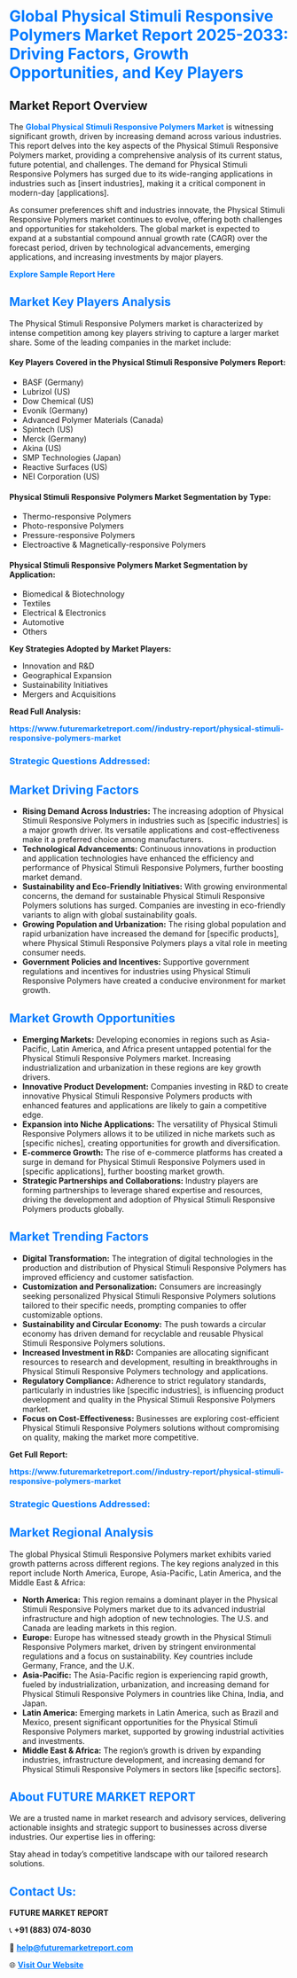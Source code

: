 <h1 style="color: #007BFF;">Global Physical Stimuli Responsive Polymers Market Report 2025-2033: Driving Factors, Growth Opportunities, and Key Players</h1>

<section id="overview">
<h2>Market Report Overview</h2>
<p>The <a href="https://www.futuremarketreport.com//industry-report/physical-stimuli-responsive-polymers-market" style="color: #007BFF; text-decoration: none;"><strong>Global Physical Stimuli Responsive Polymers Market</strong></a> is witnessing significant growth, driven by increasing demand across various industries. This report delves into the key aspects of the Physical Stimuli Responsive Polymers market, providing a comprehensive analysis of its current status, future potential, and challenges. The demand for Physical Stimuli Responsive Polymers has surged due to its wide-ranging applications in industries such as [insert industries], making it a critical component in modern-day [applications].</p>
<p>As consumer preferences shift and industries innovate, the Physical Stimuli Responsive Polymers market continues to evolve, offering both challenges and opportunities for stakeholders. The global market is expected to expand at a substantial compound annual growth rate (CAGR) over the forecast period, driven by technological advancements, emerging applications, and increasing investments by major players.</p>
</section>

<section id="overview">
<p><a href="https://www.futuremarketreport.com//request-sample/reportId=54009" style="color: #007BFF; text-decoration: none;"><strong>Explore Sample Report Here</strong></a></p>
</section>

<section id="key-players">
<h2 style="color: #007BFF;">Market Key Players Analysis</h2>
<p>The Physical Stimuli Responsive Polymers market is characterized by intense competition among key players striving to capture a larger market share. Some of the leading companies in the market include:</p>
<h4>Key Players Covered in the Physical Stimuli Responsive Polymers Report:</h4>
<ul><li>BASF (Germany)</li><li>Lubrizol (US)</li><li>Dow Chemical (US)</li><li>Evonik (Germany)</li><li>Advanced Polymer Materials (Canada)</li><li>Spintech (US)</li><li>Merck (Germany)</li><li>Akina (US)</li><li>SMP Technologies (Japan)</li><li>Reactive Surfaces (US)</li><li>NEI Corporation (US)</li></ul>
<h4>Physical Stimuli Responsive Polymers Market Segmentation by Type:</h4>
<ul><li>Thermo-responsive Polymers</li><li>Photo-responsive Polymers</li><li>Pressure-responsive Polymers</li><li>Electroactive &amp; Magnetically-responsive Polymers</li></ul>

<h4>Physical Stimuli Responsive Polymers Market Segmentation by Application:</h4>
<ul><li>Biomedical &amp; Biotechnology</li><li>Textiles</li><li>Electrical &amp; Electronics</li><li>Automotive</li><li>Others</li></ul>
<p><strong>Key Strategies Adopted by Market Players:</strong></p>
<ul>
<li>Innovation and R&D</li>
<li>Geographical Expansion</li>
<li>Sustainability Initiatives</li>
<li>Mergers and Acquisitions</li>
</ul>
</section>

<section>
<p><strong>Read Full Analysis: </strong></p><a href="https://www.futuremarketreport.com//industry-report/physical-stimuli-responsive-polymers-market" style="color: #007BFF; text-decoration: none;"><strong>https://www.futuremarketreport.com//industry-report/physical-stimuli-responsive-polymers-market</strong></a>
<h3 style="color: #007BFF;">Strategic Questions Addressed:</h3>
</section>

<section id="driving-factors">
<h2 style="color: #007BFF;">Market Driving Factors</h2>
<ul>
<li><strong>Rising Demand Across Industries:</strong> The increasing adoption of Physical Stimuli Responsive Polymers in industries such as [specific industries] is a major growth driver. Its versatile applications and cost-effectiveness make it a preferred choice among manufacturers.</li>
<li><strong>Technological Advancements:</strong> Continuous innovations in production and application technologies have enhanced the efficiency and performance of Physical Stimuli Responsive Polymers, further boosting market demand.</li>
<li><strong>Sustainability and Eco-Friendly Initiatives:</strong> With growing environmental concerns, the demand for sustainable Physical Stimuli Responsive Polymers solutions has surged. Companies are investing in eco-friendly variants to align with global sustainability goals.</li>
<li><strong>Growing Population and Urbanization:</strong> The rising global population and rapid urbanization have increased the demand for [specific products], where Physical Stimuli Responsive Polymers plays a vital role in meeting consumer needs.</li>
<li><strong>Government Policies and Incentives:</strong> Supportive government regulations and incentives for industries using Physical Stimuli Responsive Polymers have created a conducive environment for market growth.</li>
</ul>
</section>

<section id="growth-opportunities">
<h2 style="color: #007BFF;">Market Growth Opportunities</h2>
<ul>
<li><strong>Emerging Markets:</strong> Developing economies in regions such as Asia-Pacific, Latin America, and Africa present untapped potential for the Physical Stimuli Responsive Polymers market. Increasing industrialization and urbanization in these regions are key growth drivers.</li>
<li><strong>Innovative Product Development:</strong> Companies investing in R&D to create innovative Physical Stimuli Responsive Polymers products with enhanced features and applications are likely to gain a competitive edge.</li>
<li><strong>Expansion into Niche Applications:</strong> The versatility of Physical Stimuli Responsive Polymers allows it to be utilized in niche markets such as [specific niches], creating opportunities for growth and diversification.</li>
<li><strong>E-commerce Growth:</strong> The rise of e-commerce platforms has created a surge in demand for Physical Stimuli Responsive Polymers used in [specific applications], further boosting market growth.</li>
<li><strong>Strategic Partnerships and Collaborations:</strong> Industry players are forming partnerships to leverage shared expertise and resources, driving the development and adoption of Physical Stimuli Responsive Polymers products globally.</li>
</ul>
</section>

<section id="trending-factors">
<h2 style="color: #007BFF;">Market Trending Factors</h2>
<ul>
<li><strong>Digital Transformation:</strong> The integration of digital technologies in the production and distribution of Physical Stimuli Responsive Polymers has improved efficiency and customer satisfaction.</li>
<li><strong>Customization and Personalization:</strong> Consumers are increasingly seeking personalized Physical Stimuli Responsive Polymers solutions tailored to their specific needs, prompting companies to offer customizable options.</li>
<li><strong>Sustainability and Circular Economy:</strong> The push towards a circular economy has driven demand for recyclable and reusable Physical Stimuli Responsive Polymers solutions.</li>
<li><strong>Increased Investment in R&D:</strong> Companies are allocating significant resources to research and development, resulting in breakthroughs in Physical Stimuli Responsive Polymers technology and applications.</li>
<li><strong>Regulatory Compliance:</strong> Adherence to strict regulatory standards, particularly in industries like [specific industries], is influencing product development and quality in the Physical Stimuli Responsive Polymers market.</li>
<li><strong>Focus on Cost-Effectiveness:</strong> Businesses are exploring cost-efficient Physical Stimuli Responsive Polymers solutions without compromising on quality, making the market more competitive.</li>
</ul>
</section>

<section>
<p><strong>Get Full Report: </strong></p><a href="https://www.futuremarketreport.com//industry-report/physical-stimuli-responsive-polymers-market" style="color: #007BFF; text-decoration: none;"><strong>https://www.futuremarketreport.com//industry-report/physical-stimuli-responsive-polymers-market</strong></a>
<h3 style="color: #007BFF;">Strategic Questions Addressed:</h3>
</section>


<section id="regional-analysis">
<h2 style="color: #007BFF;">Market Regional Analysis</h2>
<p>The global Physical Stimuli Responsive Polymers market exhibits varied growth patterns across different regions. The key regions analyzed in this report include North America, Europe, Asia-Pacific, Latin America, and the Middle East & Africa:</p>
<ul>
<li><strong>North America:</strong> This region remains a dominant player in the Physical Stimuli Responsive Polymers market due to its advanced industrial infrastructure and high adoption of new technologies. The U.S. and Canada are leading markets in this region.</li>
<li><strong>Europe:</strong> Europe has witnessed steady growth in the Physical Stimuli Responsive Polymers market, driven by stringent environmental regulations and a focus on sustainability. Key countries include Germany, France, and the U.K.</li>
<li><strong>Asia-Pacific:</strong> The Asia-Pacific region is experiencing rapid growth, fueled by industrialization, urbanization, and increasing demand for Physical Stimuli Responsive Polymers in countries like China, India, and Japan.</li>
<li><strong>Latin America:</strong> Emerging markets in Latin America, such as Brazil and Mexico, present significant opportunities for the Physical Stimuli Responsive Polymers market, supported by growing industrial activities and investments.</li>
<li><strong>Middle East & Africa:</strong> The region’s growth is driven by expanding industries, infrastructure development, and increasing demand for Physical Stimuli Responsive Polymers in sectors like [specific sectors].</li>
</ul>
</section>

<footer>
<h2 style="color: #007BFF;">About FUTURE MARKET REPORT</h2>
<p>We are a trusted name in market research and advisory services, delivering actionable insights and strategic support to businesses across diverse industries. Our expertise lies in offering:</p>

<p>Stay ahead in today’s competitive landscape with our tailored research solutions.</p>

<h2 style="color: #007BFF;">Contact Us:</h2>
<p><strong>FUTURE MARKET REPORT</strong></p>
<p>📞 <strong>+91 (883) 074-8030</strong></p>
<p>📧 <strong><a href="mailto:help@futuremarketreport.com" style="color: #007BFF;">help@futuremarketreport.com</a></strong></p>
<p>🌐 <strong><a href="https://www.futuremarketreport.com/" style="color: #007BFF;">Visit Our Website</a></strong></p>
</footer>